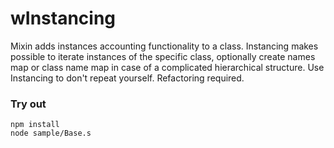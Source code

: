 # wInstancing

Mixin adds instances accounting functionality to a class. Instancing makes possible to iterate instances of the specific class, optionally create names map or class name map in case of a complicated hierarchical structure. Use Instancing to don't repeat yourself. Refactoring required.

### Try out
```
npm install
node sample/Base.s
```






















































